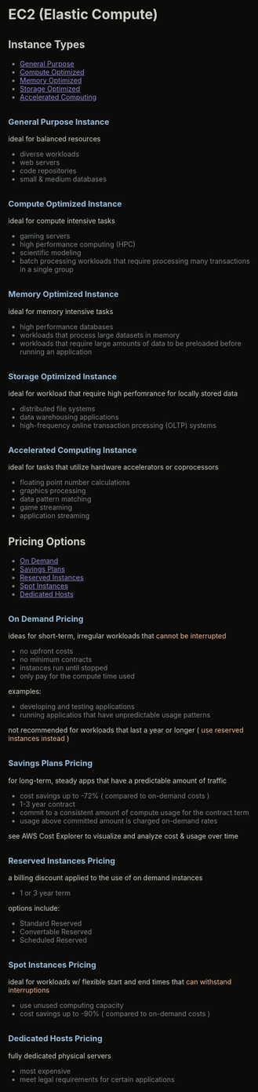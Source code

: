 <style>
    :root {
        background-color: #0B0B0A;

        --color-dark-red: #982649;
        --color-light-red: #D75B80;
        --color-purple: #9489D1;
        --color-dark-gray: #7C8483;
        --color-light-gray: #CFCFC9;
        --color-blue-gray: #71A2B6;
        --color-highlight: #EDB88B;
        --color-light-blue: #97BCD8;
    }

    em { color: var(--color-highlight); font-style: normal; }

    p { color:var(--color-light-gray); }
    li { color:var(--color-dark-gray); }
    a { color:var(--color-purple); text-decoration: underline; }
    a:hover { 
        font-weight:900; 
        color:var(--color-purple); 
        text-decoration: underline; 
    }

    h1 { color:var(--color-light-gray); }
    h2 { font-weight:700; margin-top:2rem; color:var(--color-light-gray); }
    h3 { font-weight:700; margin-top:2rem; color:var(--color-light-blue); }
    h4 { font-weight:800; margin-top:2rem; color:var(--color-dark-red); }

</style>

# EC2 (Elastic Compute)

## Instance Types
- [General Purpose](#general-purpose-instance)
- [Compute Optimized](#compute-optimized-instance)
- [Memory Optimized](#memory-optimized-instance)
- [Storage Optimized](#storage-optimized-instance)
- [Accelerated Computing](#accelerated-computing-instance)


### General Purpose Instance
ideal for balanced resources
- diverse workloads
- web servers
- code repositories
- small & medium databases


### Compute Optimized Instance
ideal for compute intensive tasks
- gaming servers
- high performance computing (HPC)
- scientific modeling
- batch processing workloads that require processing many transactions in a single group


### Memory Optimized Instance
ideal for memory intensive tasks
- high performance databases
- workloads that process large datasets in memory
- workloads that require large amounts of data to be preloaded before running an application


### Storage Optimized Instance
ideal for workload that require high perfomrance for locally stored data
- distributed file systems
- data warehousing applications
- high-frequency online transaction prcessing (OLTP) systems

### Accelerated Computing Instance
ideal for tasks that utilize hardware accelerators or coprocessors
- floating point number calculations
- graphics processing
- data pattern matching
- game streaming
- application streaming



## Pricing Options

- [On Demand](#on-demand-pricing)
- [Savings Plans](#savings-plans-pricing)
- [Reserved Instances](#reserved-instances-pricing)
- [Spot Instances](#spot-instances-pricing)
- [Dedicated Hosts](#dedicated-hosts-pricing)


### On Demand Pricing
ideas for short-term, irregular workloads that <em>cannot be interrupted</em> 
- no upfront costs
- no minimum contracts
- instances run until stopped
- only pay for the compute time used

examples:
- developing and testing applications
- running applicatios that have unpredictable usage patterns

not recommended for workloads that last a year or longer ( <em>use reserved instances instead</em> )

### Savings Plans Pricing
for long-term, steady apps that have a predictable amount of traffic
- cost savings up to -72% ( compared to on-demand costs ) 
- 1-3 year contract
- commit to a consistent amount of compute usage for the contract term
- usage above committed amount is charged on-demand rates

see AWS Cost Explorer to visualize and analyze cost & usage over time

### Reserved Instances Pricing
a billing discount applied to the use of on demand instances
- 1 or 3 year term

options include:
- Standard Reserved
- Convertable Reserved
- Scheduled Reserved

### Spot Instances Pricing
ideal for workloads w/ flexible start and end times that <em>can withstand interruptions</em>
- use unused computing capacity
- cost savings up to -90% ( compared to on-demand costs )


### Dedicated Hosts Pricing
fully dedicated physical servers
- most expensive
- meet legal requirements for certain applications
